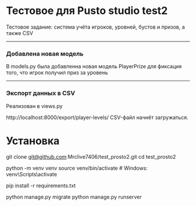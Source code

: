 # Тестовое для Pusto studio test2

Тестовое задание: система учёта игроков, уровней, бустов и призов, а также CSV

---
### Добавлена новая модель
В models.py была добавленна новая модель PlayerPrize для фиксация того, что игрок получил приз за уровень

---

### Экспорт данных в CSV
Реализован в views.py

http://localhost:8000/export/player-levels/
CSV-файл начнёт загружаться.

# Установка
git clone git@github.com:Mrclive7406/test_prosto2.git
cd test_prosto2

python -m venv venv
source venv/bin/activate  # Windows: venv\Scripts\activate

pip install -r requirements.txt

python manage.py migrate
python manage.py runserver